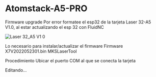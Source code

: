 # Atomstack-A5-PRO
Firmware upgrade
Por error formatee el esp32 de la tarjeta Laser 32-A5 V1.0, al estar actualizando el esp 32 con FluidNC

![Laser 32_A5 V1 0](https://github.com/user-attachments/assets/cc9b9ff7-28e9-4ba1-bfe4-72e1b95b2374)

Lo necesario para instalar/actualizar el firmware
Firmware X7V2022052301.bin 
MKSLaserTool

Procedimiento
Ubicar el puerto COM al que se conecta la tarjeta


Editando...
